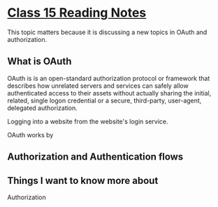 # [Class 15 Reading Notes](https://github.com/snur206/reading-notes/blob/main/301/class15notes.md)

This topic matters because it is discussing a new topics in OAuth and authorization.

## What is OAuth

OAuth is is an open-standard authorization protocol or framework that describes how unrelated servers and services can safely allow authenticated access to their assets without actually sharing the initial, related, single logon credential or a secure, third-party, user-agent, delegated authorization.

Logging into a website from the website's login service. 

OAuth works by 













## Authorization and Authentication flows

















## Things I want to know more about

Authorization

